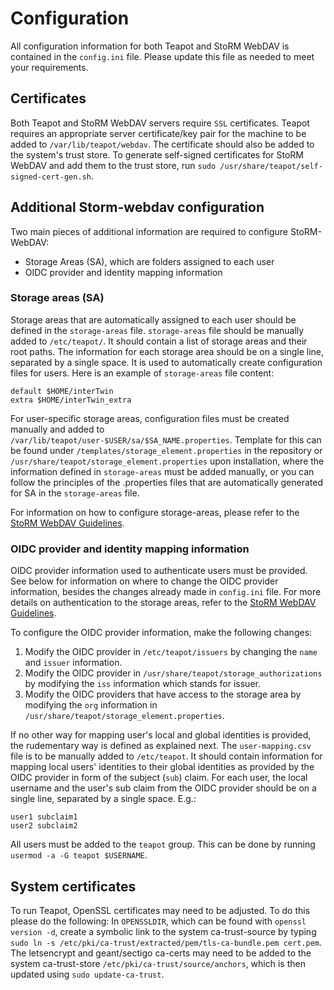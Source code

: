 # Configuration

All configuration information for both Teapot and StoRM WebDAV is contained in
the `config.ini` file. Please update this file as needed to meet your requirements.

## Certificates

Both Teapot and StoRM WebDAV servers require `SSL` certificates. Teapot requires
an appropriate server certificate/key pair for the machine to be added to
`/var/lib/teapot/webdav`. The certificate should also be added to the system's
trust store. To generate self-signed certificates for StoRM WebDAV and add them
to the trust store, run `sudo /usr/share/teapot/self-signed-cert-gen.sh`.

## Additional Storm-webdav configuration

Two main pieces of additional information are required to configure StoRM-WebDAV:

- Storage Areas (SA), which are folders assigned to each user
- OIDC provider and identity mapping information

### Storage areas (SA)

Storage areas that are automatically assigned to each user should be defined in
the `storage-areas` file. `storage-areas` file should be manually added to
`/etc/teapot/`. It should contain a list of storage areas and their root paths.
The information for each storage area should be on a single line, separated by a
single space. It is used to automatically create configuration files for users.
Here is an example of `storage-areas` file content:

```text
default $HOME/interTwin
extra $HOME/interTwin_extra
```

For user-specific storage areas, configuration files must be created manually
and added to `/var/lib/teapot/user-$USER/sa/$SA_NAME.properties`. Template for
this can be found under `/templates/storage_element.properties` in the
repository or `/usr/share/teapot/storage_element.properties` upon installation,
where the information defined in `storage-areas` must be added manually, or you
can follow the principles of the .properties files that are automatically
generated for SA in the `storage-areas` file.

For information on how to configure storage-areas, please refer to the
[StoRM WebDAV Guidelines](https://github.com/italiangrid/storm-webdav/blob/master/doc/storage-area-configuration.md).

### OIDC provider and identity mapping information

OIDC provider information used to authenticate users must be provided. See below
for information on where to change the OIDC provider information, besides the
changes already made in `config.ini` file. For more details on authentication to
the storage areas, refer to the [StoRM WebDAV Guidelines](https://github.com/italiangrid/storm-webdav/blob/master/doc/storage-area-configuration.md).

To configure the OIDC provider information, make the following changes:

1. Modify the OIDC provider in `/etc/teapot/issuers` by changing the `name` and
   `issuer` information.
2. Modify the OIDC provider in `/usr/share/teapot/storage_authorizations` by
   modifying the `iss` information which stands for issuer.
3. Modify the OIDC providers that have access to the storage area by modifying
   the `org` information in `/usr/share/teapot/storage_element.properties`.

If no other way for mapping user's local and global identities is provided, the
rudementary way is defined as explained next. The `user-mapping.csv` file is to
be manually added to `/etc/teapot`. It should contain information for mapping
local users' identities to their global identities as provided by the OIDC
provider in form of the subject (`sub`) claim. For each user, the local username
and the user's sub claim from the OIDC provider should be on a single line,
separated by a single space. E.g.:

```text
user1 subclaim1
user2 subclaim2
```

All users must be added to the `teapot` group. This can be done by running
`usermod -a -G teapot $USERNAME`.

## System certificates

To run Teapot, OpenSSL certificates may need to be adjusted. To do this please
do the following: In `OPENSSLDIR`, which can be found with `openssl version -d`,
create a symbolic link to the system ca-trust-source by typing
`sudo ln -s /etc/pki/ca-trust/extracted/pem/tls-ca-bundle.pem cert.pem`. The
letsencrypt and geant/sectigo ca-certs may need to be added to the system
ca-trust-store `/etc/pki/ca-trust/source/anchors`, which is then updated using
`sudo update-ca-trust`.
